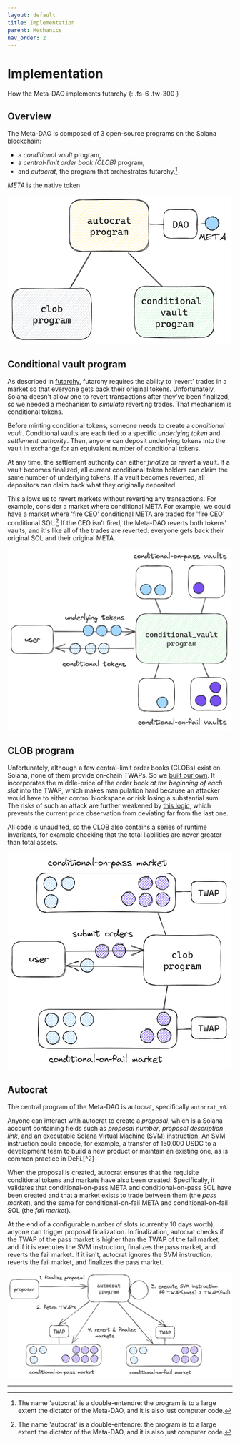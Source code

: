 ```yaml
---
layout: default
title: Implementation
parent: Mechanics
nav_order: 2
---
```


# Implementation

How the Meta-DAO implements futarchy
{: .fs-6 .fw-300 }

## Overview

The Meta-DAO is composed of 3 open-source programs on the Solana blockchain:
- a *conditional vault* program,
- a *central-limit order book (CLOB)* program,
- and *autocrat*, the program that orchestrates futarchy.[^1]

*META* is the native token.

<img src="../../img/3programs.png" width="500"/>

## Conditional vault program

As described in [futarchy]("./futarchy.md"), futarchy requires the ability to
'revert' trades in a market so that everyone gets back their original tokens.
Unfortunately, Solana doesn't allow one to revert transactions after they've
been finalized, so we needed a mechanism to *simulate* reverting trades. That
mechanism is conditional tokens.

Before minting conditional tokens, someone needs to create a *conditional vault*.
Conditional vaults are each tied to a specific *underlying token* and *settlement
authority*. Then, anyone can deposit underlying tokens into the vault in exchange
for an equivalent number of conditional tokens.

At any time, the settlement authority can either *finalize* or *revert* a vault.
If a vault becomes finalized, all current conditional token holders can claim
the same number of underlying tokens. If a vault becomes reverted, all depositors
can claim back what they originally deposited.

This allows us to revert markets without reverting any transactions. For example,
consider a market where conditional META 
For example, we could have a market where 'fire CEO' conditional META are
traded for 'fire CEO' conditional SOL.[^1] If the CEO isn't fired, the Meta-DAO
reverts both tokens' vaults, and it's like all of the trades are reverted: everyone
gets back their original SOL and their original META.

<img src="../../img/conditional-vault-v3.png" width="500"/>

## CLOB program

Unfortunately, although a few central-limit order books (CLOBs) exist on Solana,
none of them provide on-chain TWAPs. So we [built our own](https://metaproph3t.github.io/posts/yalob.html).
It incorporates the middle-price of the order book *at the beginning of each slot*
into the TWAP, which makes manipulation hard because an attacker would have to
either control blockspace or risk losing a substantial sum. The risks of such
an attack are further weakened by [this logic](https://github.com/metaDAOproject/meta-dao/blob/e3dd1a4aa35dd3fedfa6fb38d77977dbbfb8d99e/programs/clob/src/state/order_book.rs#L109-L149), which prevents the current price observation from deviating
far from the last one.

All code is unaudited, so the CLOB also contains a series of runtime invariants,
for example checking that the total liabilities are never greater than total assets.

<img src="../../img/clob-v2.png" width="500"/>

## Autocrat

The central program of the Meta-DAO is autocrat, specifically `autocrat_v0`.

Anyone can interact with autocrat to create a *proposal*, which is a Solana account
containing fields such as *proposal number*, *proposal description link*, and
an executable Solana Virtual Machine (SVM) instruction. An SVM instruction could
encode, for example, a transfer of 150,000 USDC to a development team to build
a new product or maintain an existing one, as is common practice in DeFi.[^2]

When the proposal is created, autocrat ensures that the requisite conditional tokens
and markets have also been created. Specifically, it validates that conditional-on-pass
META and conditional-on-pass SOL have been created and that a market exists
to trade between them (the *pass market*), and the same for conditional-on-fail META and 
conditional-on-fail SOL (the *fail market*).

At the end of a configurable number of slots (currently 10 days worth), anyone
can trigger proposal finalization. In finalization, autocrat checks if the TWAP
of the pass market is higher than the TWAP of the fail market, and if it is
executes the SVM instruction, finalizes the pass market, and reverts the fail
market. If it isn't, autocrat ignores the SVM instruction, reverts the fail market,
and finalizes the pass market.

<img src="../../img/autocrat-2.png" />

----

[^1]: The name 'autocrat' is a double-entendre: the program is to a large extent
the dictator of the Meta-DAO, and it is also just computer code.
